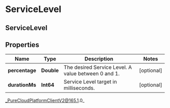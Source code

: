 # ServiceLevel

## ServiceLevel

## Properties

|Name | Type | Description | Notes|
|------------ | ------------- | ------------- | -------------|
| **percentage** | **Double** | The desired Service Level. A value between 0 and 1. | [optional] |
| **durationMs** | **Int64** | Service Level target in milliseconds. | [optional] |



_PureCloudPlatformClientV2@165.1.0_
